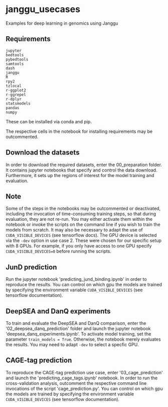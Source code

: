 # janggu_usecases
Examples for deep learning in genomics using Janggu

## Requirements

```
jupyter
bedtools
pybedtools
samtools
dash
janggu
R
rpy2
tzlocal
r-ggplot2
r-ggrepel
r-dplyr
statsmodels
pandas
numpy
```

These can be installed via conda and pip.

The respective cells in the notebook for installing requirements may be outcommented.

## Download the datasets
In order to download the required datasets, enter the 00_preparation folder.
It contains jupyter notebooks that specify and control the data download. 
Furthermore, it sets up the regions of interest for the model training and evaluation.

## Note

Some of the steps in the notebooks may be outcommented or deactivated, 
including the invocation of time-consuming training steps,
so that during evaluation, they are not re-run. You may either activate them within the notebook
or invoke the scripts on the command line if you wish to train the models from scratch.
It may also be necessary to adapt the use of `CUDA_VISIBLE_DEVICES` (see tensorflow docs). The GPU device is selected via the `-dev` option in use case 2.
These were chosen for our specific setup with 8 GPUs. For example, if you only have access to one GPU specify
`CUDA_VISIBLE_DEVICES=0` before running the scripts.

## JunD prediction

Run the jupyter notebook 'predicting_jund_binding.ipynb' in order to reproduce the results.
You can control on which gpu the models are trained by specifying the environment variable `CUDA_VISIBLE_DEVICES` (see tensorflow documentation).

## DeepSEA and DanQ experiments

To train and evaluate the DeepSEA and DanQ comparison, enter the '02_deepsea_danq_prediction' folder and launch the
jupyter notebook 'deepsea_danq_experiments.ipynb'.
To activate model training, set the parameter `train_models = True`.
Otherwise, the notebook merely evaluates the results.
You may need to adapt `-dev` to select a specfic GPU.


## CAGE-tag prediction

To reproduce the CAGE-tag prediction use case, enter '03_cage_prediction' and launch the 'predicting_cage_tags.ipynb' notebook.
In order to run the cross-validation analysis, outcomment the respective command line invocations of the script 'cage_prediction.py'.
You can control on which gpu the models are trained by specifying the environment variable `CUDA_VISIBLE_DEVICES` (see tensorflow documentation).
